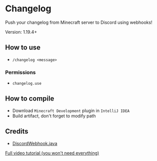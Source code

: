 # Changelog
Push your changelog from Minecraft server to Discord using webhooks!

Version: 1.19.4+

## How to use
- `/changelog <message>`

### Permissions
- `changelog.use`

## How to compile
- Download `Minecraft Development` plugin in `IntelliJ IDEA`
- Build artifact, don't forget to modify path

## Credits
- [DiscordWebhook.java](https://gist.github.com/k3kdude/fba6f6b37594eae3d6f9475330733bdb)

[Full video tutorial (you won't need everything)](https://www.youtube.com/watch?v=5DBJcz0ceaw)
